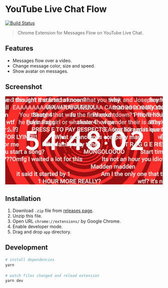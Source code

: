 # YouTube Live Chat Flow
[![Build Status](https://travis-ci.org/fiahfy/youtube-live-chat-flow.svg?branch=master)](https://travis-ci.org/fiahfy/youtube-live-chat-flow)

> Chrome Extension for Messages Flow on YouTube Live Chat.


## Features
* Messages flow over a video.
* Change message color, size and speed.
* Show avatar on messages.


## Screenshot
![screenshot](./build/screenshots/screenshot.png?raw=true)


## Installation
1. Download `.zip` file from [releases page](https://github.com/fiahfy/youtube-live-chat-flow/releases).
2. Unzip this file.
3. Open URL `chrome://extensions/` by Google Chrome.
4. Enable developer mode.
5. Drag and drop `app` directory.


## Development
``` bash
# install dependencies
yarn

# watch files changed and reload extension
yarn dev
```
